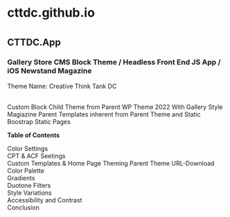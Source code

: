  <h1>cttdc.github.io<h1>
  <h2>CTTDC.App</h2>
    <h3>Gallery Store CMS Block Theme / Headless Front End JS App / iOS Newstand Magazine</h3>
       <article>Theme Name: Creative Think Tank DC</article></br>
      <p>Custom Block Child Theme from Parent WP Theme 2022 With Gallery Style Magiazine Parent Templates inherent from Parent Theme and Static Boostrap Static Pages</br></p>
      <p><strong>Table of Contents</strong>

Color Settings</br>
CPT & ACF Seetings</br>
Custom Templates & Home Page Theming
Parent Theme URL-Download
Color Palette</br>
Gradients</br>
Duotone Filters</br>
Style Variations</br>
Accessibility and Contrast</br>
Conclusion</p>
  
